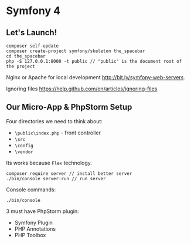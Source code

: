 # Symfony 4

## Let's Launch!

```
composer self-update
composer create-project symfony/skeleton the_spacebar
cd the_spacebar
php -S 127.0.0.1:8000 -t public // "public" is the document root of the project
```

Nginx or Apache for local development
http://bit.ly/symfony-web-servers.

Ignoring files
https://help.github.com/en/articles/ignoring-files

## Our Micro-App & PhpStorm Setup

Four directories we need to think about:
- `\public\index.php` - front controller
- `\src`
- `\config`
- `\vendor`

Its works because `Flex` technology.

```
composer require server // install better server
./bin/console server:run // run server
```

Console commands:
```
./bin/console
```

3 must have PhpStorm plugin:
- Symfony Plugin
- PHP Annotations
- PHP Toolbox